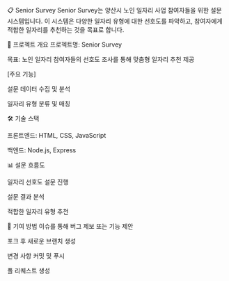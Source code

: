 📋 Senior Survey
Senior Survey는 양산시 노인 일자리 사업 참여자들을 위한 설문 시스템입니다. 이 시스템은 다양한 일자리 유형에 대한 선호도를 파악하고, 참여자에게 적합한 일자리를 추천하는 것을 목표로 합니다.

📌 프로젝트 개요
프로젝트명: Senior Survey

목표: 노인 일자리 참여자들의 선호도 조사를 통해 맞춤형 일자리 추천 제공


[주요 기능]

설문 데이터 수집 및 분석

일자리 유형 분류 및 매칭


🛠️ 기술 스택

프론트엔드: HTML, CSS, JavaScript

백엔드: Node.js, Express



📊 설문 흐름도

일자리 선호도 설문 진행

설문 결과 분석

적합한 일자리 유형 추천



🤝 기여 방법
이슈를 통해 버그 제보 또는 기능 제안

포크 후 새로운 브랜치 생성

변경 사항 커밋 및 푸시

풀 리퀘스트 생성
